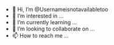 - 👋 Hi, I’m @Usernameisnotavailabletoo
- 👀 I’m interested in ...
- 🌱 I’m currently learning ...
- 💞️ I’m looking to collaborate on ...
- 📫 How to reach me ...

<!---
Usernameisnotavailabletoo/Usernameisnotavailabletoo is a ✨ special ✨ repository because its `README.md` (this file) appears on your GitHub profile.
You can click the Preview link to take a look at your changes.
--->
